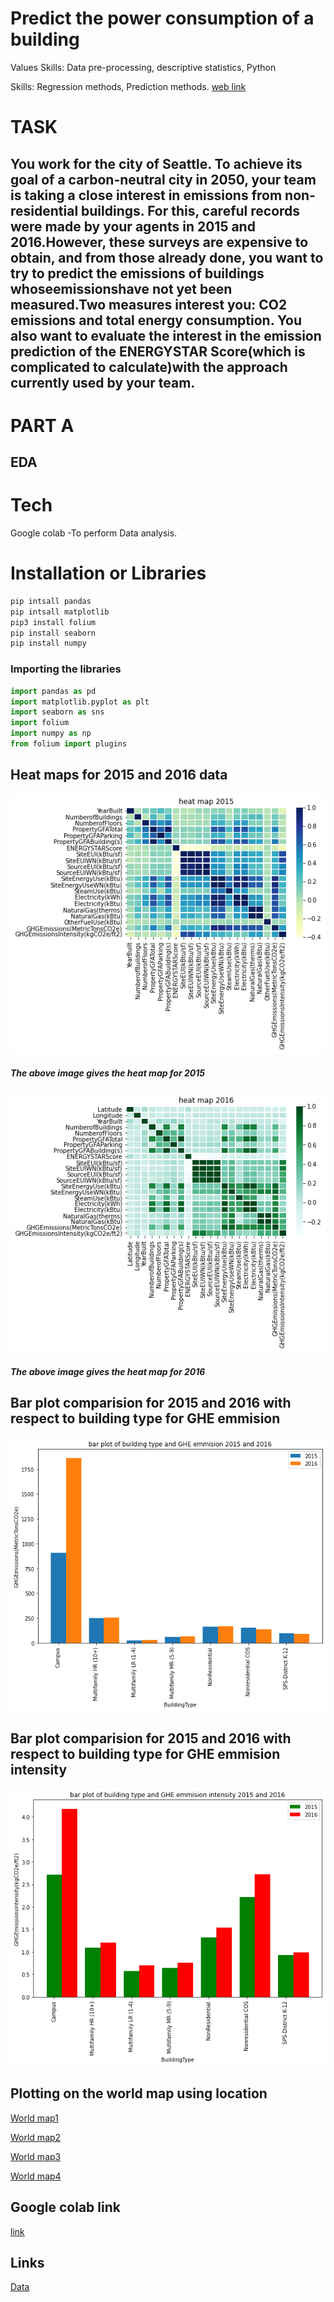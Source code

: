 # Predict the power consumption of a building
Values Skills: Data pre-processing, descriptive statistics, Python

Skills: Regression methods, Prediction methods.
[web link](https://tejas-python.github.io/Seattle-data-analysis/)

# TASK

## You work for the city of Seattle. To achieve its goal of a carbon-neutral city in 2050, your team is taking a close interest in emissions from non-residential buildings. For this, careful records were made by your agents in 2015 and 2016.However, these surveys are expensive to obtain, and from those already done, you want to try to predict the emissions of buildings whoseemissionshave not yet been measured.Two measures interest you: CO2 emissions and total energy consumption. You also want to evaluate the interest in the emission prediction of the ENERGYSTAR Score(which is complicated to calculate)with the approach currently used by your team.
# PART A
## EDA
# Tech 
 Google colab -To perform Data analysis.
 # Installation or  Libraries
```bash
pip intsall pandas 
pip intsall matplotlib
pip3 install folium
pip install seaborn
pip install numpy
 ```
### Importing the libraries 
 ```python
 import pandas as pd
 import matplotlib.pyplot as plt
 import seaborn as sns
 import folium 
 import numpy as np
from folium import plugins
 ```
## Heat maps for 2015 and 2016 data
![heat map](./image/heat2015.png)

##### The above image gives the heat map for 2015 
![heat map](./image/heat2016.png)

##### The above image gives the heat map for 2016

## Bar plot comparision for 2015 and 2016 with respect to building type for GHE emmision
![bar plot](./image/bar2015.png)

## Bar plot comparision for 2015 and 2016 with respect to building type for GHE emmision intensity
![bar plot](./image/bar2016.png)

## Plotting on the world map using location 
[World map1](https://tejas-python.github.io/Seattle-data-analysis/2015map.html)

[World map2](https://tejas-python.github.io/Seattle-data-analysis/2015heatmap.html)

[World map3](https://tejas-python.github.io/Seattle-data-analysis/2016map.html)

[World map4](https://tejas-python.github.io/Seattle-data-analysis/2016heatmap.html)

## Google colab link 
[link]()
## Links
[Data](https://www.kaggle.com/city-of-seattle/sea-building-energy-benchmarking#2015-building-energy-benchmarking.csv)
